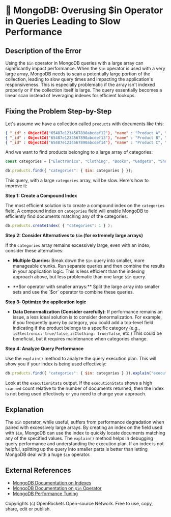 # 🐞 MongoDB: Overusing $in Operator in Queries Leading to Slow Performance


## Description of the Error

Using the `$in` operator in MongoDB queries with a large array can significantly impact performance.  When the `$in` operator is used with a very large array, MongoDB needs to scan a potentially large portion of the collection, leading to slow query times and impacting the application's responsiveness. This is especially problematic if the array isn't indexed properly or if the collection itself is large.  The query essentially becomes a linear scan instead of leveraging indexes for efficient lookups.

## Fixing the Problem Step-by-Step

Let's assume we have a collection called `products` with documents like this:

```json
{ "_id" : ObjectId("65487e1234567890abcdef12"), "name" : "Product A", "categories" : [ "Electronics", "Gadgets" ] }
{ "_id" : ObjectId("65487e1234567890abcdef13"), "name" : "Product B", "categories" : [ "Clothing", "Shoes" ] }
{ "_id" : ObjectId("65487e1234567890abcdef14"), "name" : "Product C", "categories" : [ "Electronics", "Accessories" ] }
```

And we want to find products belonging to a large array of categories:

```javascript
const categories = ["Electronics", "Clothing", "Books", "Gadgets", "Shoes", "Tools", "Accessories", "Electronics"]; //Large Array

db.products.find({ "categories": { $in: categories } });
```

This query, with a large `categories` array, will be slow.  Here's how to improve it:

**Step 1: Create a Compound Index**

The most efficient solution is to create a compound index on the `categories` field. A compound index on `categories` field will enable MongoDB to efficiently find documents matching any of the categories.

```javascript
db.products.createIndex( { "categories": 1 } );
```

**Step 2: Consider Alternatives to `$in` (for extremely large arrays)**

If the `categories` array remains excessively large, even with an index, consider these alternatives:

* **Multiple Queries:**  Break down the `$in` query into smaller, more manageable chunks. Run separate queries and then combine the results in your application logic.  This is less efficient than the indexing approach above, but less problematic than one large `$in` query.


* **$or operator with smaller arrays:** Split the large array into smaller sets and use the `$or` operator to combine these queries.


**Step 3: Optimize the application logic**

* **Data Denormalization (Consider carefully):** If performance remains an issue, a less ideal solution is to consider denormalization. For example, if you frequently query by category, you could add a top-level field indicating if the product belongs to a specific category (e.g., `isElectronic: true/false`, `isClothing: true/false`, etc.) This could be beneficial, but it requires maintenance when categories change.


**Step 4: Analyze Query Performance**

Use the `explain()` method to analyze the query execution plan.  This will show you if your index is being used effectively:

```javascript
db.products.find({ "categories": { $in: categories } }).explain("executionStats");
```

Look at the `executionStats` output. If the `executionStats` shows a high `scanned` count relative to the number of documents returned, then the index is not being used effectively or you need to change your approach.


## Explanation

The `$in` operator, while useful, suffers from performance degradation when paired with excessively large arrays.  By creating an index on the field used with `$in`, MongoDB can use the index to quickly locate documents matching any of the specified values. The `explain()` method helps in debugging query performance and understanding the execution plan.  If an index is not helpful, splitting up the query into smaller parts is better than letting MongoDB deal with a huge `$in` operator.



## External References

* [MongoDB Documentation on Indexes](https://www.mongodb.com/docs/manual/indexes/)
* [MongoDB Documentation on `$in` Operator](https://www.mongodb.com/docs/manual/reference/operator/query/in/)
* [MongoDB Performance Tuning](https://www.mongodb.com/docs/manual/tutorial/optimize-query-performance/)


Copyrights (c) OpenRockets Open-source Network. Free to use, copy, share, edit or publish.

